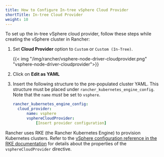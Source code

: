 ```yaml
---
title: How to Configure In-tree vSphere Cloud Provider
shortTitle: In-tree Cloud Provider
weight: 10
---
```


To set up the in-tree vSphere cloud provider, follow these steps while creating the vSphere cluster in Rancher:

1. Set **Cloud Provider** option to `Custom` or `Custom (In-Tree)`.

    {{< img "/img/rancher/vsphere-node-driver-cloudprovider.png" "vsphere-node-driver-cloudprovider">}}

1. Click on **Edit as YAML**
1. Insert the following structure to the pre-populated cluster YAML. This structure must be placed under `rancher_kubernetes_engine_config`. Note that the `name` *must* be set to `vsphere`. 

    ```yaml
    rancher_kubernetes_engine_config:
      cloud_provider:
          name: vsphere
          vsphereCloudProvider:
              [Insert provider configuration]
    ```

Rancher uses RKE (the Rancher Kubernetes Engine) to provision Kubernetes clusters. Refer to the [vSphere configuration reference in the RKE documentation]({{<baseurl>}}/rke/latest/en/config-options/cloud-providers/vsphere/config-reference/) for details about the properties of the `vsphereCloudProvider` directive.
